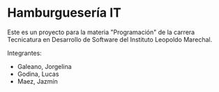 # Hamburguesería IT

Este es un proyecto para la materia "Programación" de la carrera Tecnicatura en Desarrollo de Software del Instituto Leopoldo Marechal.

Integrantes:
- Galeano, Jorgelina
- Godina, Lucas
- Maez, Jazmín
